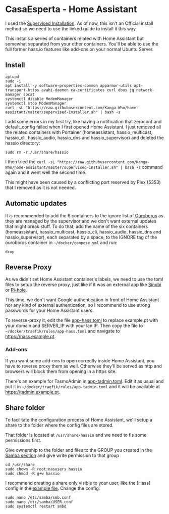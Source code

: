 # CasaEsperta - Home Assistant

I used the [Supervised Installation](https://community.home-assistant.io/t/installing-home-assistant-supervised-on-ubuntu-18-04-4/200020). As of now, this isn't an Official install method so we need to use the linked guide to install it this way.

This installs a series of containers related with Home Assistant but somewhat separated from your other containers. You'll be able to use the full former hass.io features like add-ons on your normal Ubuntu Server.

##  Install
```
aptupd
sudo -i
apt install -y software-properties-common apparmor-utils apt-transport-https avahi-daemon ca-certificates curl dbus jq network-manager socat
systemctl disable ModemManager
systemctl stop ModemManager
curl -sL "https://raw.githubusercontent.com/Kanga-Who/home-assistant/master/supervised-installer.sh" | bash -s
```

I add some errors in my first try, like having a notification that zeroconf and default_config failed when I first opened Home Assistant. I just removed all the related containers with Portainer (homeassistant, hassio_multicast, hassio_cli, hassio_audio, hassio_dns and hassio_supervisor) and deleted the hassio directory:
```
sudo rm -r /usr/share/hassio
```

I then tried the `curl -sL "https://raw.githubusercontent.com/Kanga-Who/home-assistant/master/supervised-installer.sh" | bash -s` command again and it went well the second time.

This might have been caused by a conflicting port reserved by Plex (5353) that I removed as it is not needed.

## Automatic updates
It is recommended to add the 6 containers to the ignore list of [Ouroboros](docker_containers.md#ouroboros) as they are managed by the supervisor and we don't want external updates that might break stuff. To do that, add the name of the six containers (homeassistant, hassio_multicast, hassio_cli, hassio_audio, hassio_dns and hassio_supervisor), each separated by a space, to the IGNORE tag of the ouroboros container in `~/docker/compose.yml` and run:
```
dcup
``` 

## Reverse Proxy
As we didn't set Home Assistant container's labels, we need to use the toml files to setup the reverse proxy, just like if it was an external app like [Sinobi](shinobi.md) or [Pi-hole](r-pi.md#pi-hole).

This time, we don't want Google authentication in front of Home Assistant nor any kind of external authentication, so I recommend to use strong passwords for your Home Assistant users.

To reverse-proxy it, edit the file [app-hass.toml](../main_server/docker/traefik/app-hass.toml) to replace example.pt with your domain and SERVER_IP with your lan IP. Then copy the file to `~/docker/traefik/rules/app-hass.toml` and navigate to https://hass.example.pt.


### Add-ons
If you want some add-ons to open correctly inside Home Assistant, you have to reverse proxy them as well. Otherwise they'll be served as http and browsers will block them from opening in a https site.

There's an example for TasmoAdmin in [app-tadmin.toml](../main_server/docker/traefik/app-tadmin.toml). Edit it as usual and put it in `~/docker/traefik/rules/app-tadmin.toml` and it will be available at https://tadmin.example.pt.



## Share folder
To facilitate the configuration process of Home Assistant, we'll setup a share to the folder where the config files are stored. 

That folder is located at `/usr/share/hassio` and we need to fis some permissions first.

Give ownership to the folder and files to the GROUP you created in the [Samba section](server.md#share-folders-with-samba) and give write permission to that group
```
cd /usr/share
sudo chown -R root:nasusers hassio
sudo chmod -R g+w hassio
```

I recommend creating a share only visible to your user, like the [Hass] config in the [example file](../main_server/smb_conf). 
Change the config:
```
sudo nano /etc/samba/smb.conf
sudo nano /etc/samba/USER.conf
sudo systemctl restart smbd
```

